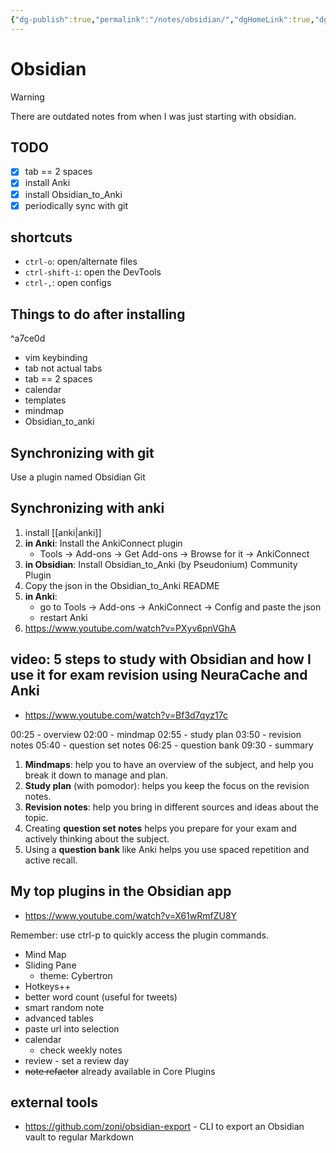 ```yaml
---
{"dg-publish":true,"permalink":"/notes/obsidian/","dgHomeLink":true,"dgPassFrontmatter":false}
---
```


# Obsidian
> [!warning]
> There are outdated notes from when I was just starting with obsidian.

## TODO

- [x] tab == 2 spaces
- [x] install Anki
- [x] install Obsidian_to_Anki
- [x] periodically sync with git

## shortcuts

- `ctrl-o`: open/alternate files
- `ctrl-shift-i`: open the DevTools
- `ctrl-,`: open configs


## Things to do after installing

^a7ce0d

- vim keybinding
- tab not actual tabs
- tab == 2 spaces
- calendar
- templates
- mindmap
- Obsidian_to_anki



## Synchronizing with git

Use a plugin named Obsidian Git

## Synchronizing with anki

1. install [[anki|anki]]
2. **in Anki**: Install the AnkiConnect plugin
    - Tools -> Add-ons -> Get Add-ons -> Browse for it -> AnkiConnect
3. **in Obsidian**: Install Obsidian_to_Anki (by Pseudonium) Community Plugin
4. Copy the json in the Obsidian_to_Anki README
5. **in Anki**:
    - go to Tools -> Add-ons -> AnkiConnect -> Config and paste the json
    - restart Anki
6. <https://www.youtube.com/watch?v=PXyv6pnVGhA>


## video: 5 steps to study with Obsidian and how I use it for exam revision using NeuraCache and Anki 

- <https://www.youtube.com/watch?v=Bf3d7qyz17c>

00:25 - overview
02:00 - mindmap
02:55 - study plan
03:50 - revision notes
05:40 - question set notes
06:25 - question bank
09:30 - summary

1. **Mindmaps**: help you to have an overview of the subject, and help you break it down to manage and plan.
2. **Study plan** (with pomodor): helps you keep the focus on the revision notes.
3. **Revision notes**: help you bring in different sources and ideas about the topic.
4. Creating **question set notes** helps you prepare for your exam and actively thinking about the subject.
5. Using a **question bank** like Anki helps you use spaced repetition and active recall.

## My top plugins in the Obsidian app

- <https://www.youtube.com/watch?v=X61wRmfZU8Y>

Remember: use ctrl-p to quickly access the plugin commands.

- Mind Map
- Sliding Pane
    - theme: Cybertron
- Hotkeys++
- better word count (useful for tweets)
- smart random note
- advanced tables
- paste url into selection
- calendar
    - check weekly notes
- review - set a review day
- ~~note refactor~~ already available in Core Plugins

## external tools

- https://github.com/zoni/obsidian-export - CLI to export an Obsidian vault to regular Markdown
